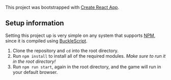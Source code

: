 This project was bootstrapped with [Create React App](https://github.com/facebookincubator/create-react-app).

## Setup information
Setting this project up is very simple on any system that supports [NPM](https://www.npmjs.com/), since it is compiled using [BuckleScript](https://bucklescript.github.io/).

1. Clone the repository and `cd` into the root directory.
2. Run `npm install` to install all of the required modules. *Make sure to run it in the root directory!*
3. Run `npm run start`, again in the root directory, and the game will run in your default browser.